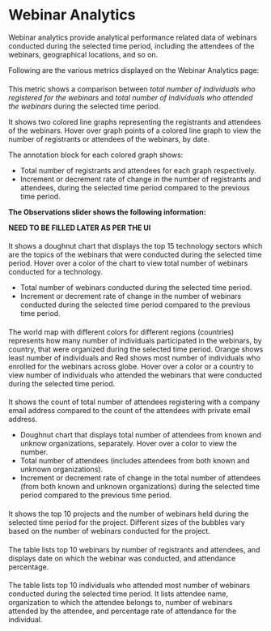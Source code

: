 # Webinar Analytics

Webinar analytics provide analytical performance related data of webinars conducted during the selected time period, including the attendees of the webinars, geographical locations, and so on.

Following are the various metrics displayed on the Webinar Analytics page:

#### &#x20;<a href="#registered-vs-attended" id="registered-vs-attended"></a>

This metric shows a comparison between _total number of individuals who registered for the webinars_ and _total number of individuals who attended the webinars_ during the selected time period.

It shows two colored line graphs representing the registrants and attendees of the webinars. Hover over graph points of a colored line graph to view the number of registrants or attendees of the webinars, by date.

The annotation block for each colored graph shows:

* Total number of registrants and attendees for each graph respectively.
* Increment or decrement rate of change in the number of registrants and attendees, during the selected time period compared to the previous time period.

**The Observations slider shows the following information:**

**NEED TO BE FILLED LATER AS PER THE UI**

#### &#x20;<a href="#webinars-by-technology-sector" id="webinars-by-technology-sector"></a>

It shows a doughnut chart that displays the top 15 technology sectors which are the topics of the webinars that were conducted during the selected time period. Hover over a color of the chart to view total number of webinars conducted for a technology.

* Total number of webinars conducted during the selected time period.
* Increment or decrement rate of change in the number of webinars conducted during the selected time period compared to the previous time period.

#### &#x20;<a href="#attendees-by-geography" id="attendees-by-geography"></a>

The world map with different colors for different regions (countries) represents how many number of individuals participated in the webinars, by country, that were organized during the selected time period. Orange shows least number of individuals and Red shows most number of individuals who enrolled for the webinars across globe. Hover over a color or a country to view number of individuals who attended the webinars that were conducted during the selected time period.

#### &#x20;<a href="#attendees-from-known-and-unknown-organizations" id="attendees-from-known-and-unknown-organizations"></a>

It shows the count of total number of attendees registering with a company email address compared to the count of the attendees with private email address.

* Doughnut chart that displays total number of attendees from known and unknow organizations, separately. Hover over a color to view the number.
* Total number of attendees (includes attendees from both known and unknown organizations).
* Increment or decrement rate of change in the total number of attendees (from both known and unknown organizations) during the selected time period compared to the previous time period.

#### &#x20;<a href="#popular-projects-by-webinars" id="popular-projects-by-webinars"></a>

It shows the top 10 projects and the number of webinars held during the selected time period for the project. Different sizes of the bubbles vary based on the number of webinars conducted for the project.

#### &#x20;<a href="#top-10-most-popular-webinars" id="top-10-most-popular-webinars"></a>

The table lists top 10 webinars by number of registrants and attendees, and displays date on which the webinar was conducted, and attendance percentage.

#### &#x20;<a href="#top-10-most-frequent-attendees" id="top-10-most-frequent-attendees"></a>

The table lists top 10 individuals who attended most number of webinars conducted during the selected time period. It lists attendee name, organization to which the attendee belongs to, number of webinars attended by the attendee, and percentage rate of attendance for the individual.
